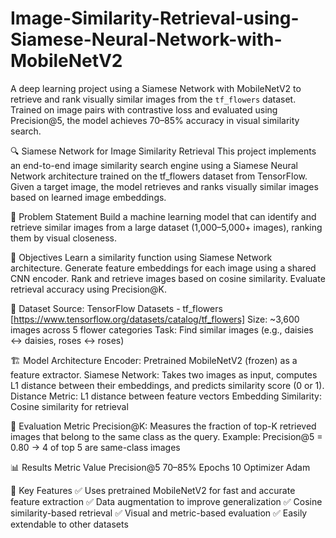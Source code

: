 # Image-Similarity-Retrieval-using-Siamese-Neural-Network-with-MobileNetV2
A deep learning project using a Siamese Network with MobileNetV2 to retrieve and rank visually similar images from the `tf_flowers` dataset. Trained on image pairs with contrastive loss and evaluated using Precision\@5, the model achieves 70–85% accuracy in visual similarity search.

🔍 Siamese Network for Image Similarity Retrieval
This project implements an end-to-end image similarity search engine using a Siamese Neural Network architecture trained on the tf_flowers dataset from TensorFlow. Given a target image, the model retrieves and ranks visually similar images based on learned image embeddings.

📌 Problem Statement
Build a machine learning model that can identify and retrieve similar images from a large dataset (1,000–5,000+ images), ranking them by visual closeness.

🎯 Objectives
Learn a similarity function using Siamese Network architecture.
Generate feature embeddings for each image using a shared CNN encoder.
Rank and retrieve images based on cosine similarity.
Evaluate retrieval accuracy using Precision@K.

📁 Dataset
Source: TensorFlow Datasets - tf_flowers [https://www.tensorflow.org/datasets/catalog/tf_flowers]
Size: ~3,600 images across 5 flower categories
Task: Find similar images (e.g., daisies ↔ daisies, roses ↔ roses)

🏗️ Model Architecture
Encoder: Pretrained MobileNetV2 (frozen) as a feature extractor.
Siamese Network: Takes two images as input, computes L1 distance between their embeddings, and predicts similarity score (0 or 1).
Distance Metric: L1 distance between feature vectors
Embedding Similarity: Cosine similarity for retrieval

🧪 Evaluation Metric
Precision@K: Measures the fraction of top-K retrieved images that belong to the same class as the query.
Example: Precision@5 = 0.80 → 4 of top 5 are same-class images

📊 Results
Metric	Value
Precision@5	70–85%
Epochs	10
Optimizer	Adam

📌 Key Features
✅ Uses pretrained MobileNetV2 for fast and accurate feature extraction
✅ Data augmentation to improve generalization
✅ Cosine similarity-based retrieval
✅ Visual and metric-based evaluation
✅ Easily extendable to other datasets
